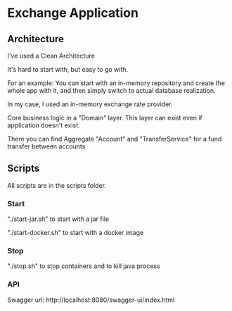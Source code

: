 # Exchange Application

## Architecture
I've used a Clean Architecture 

It's hard to start with, but easy to go with.

For an example: You can start with an in-memory repository and create the whole app with it, and then simply switch to actual database realization.

In my case, I used an in-memory exchange rate provider.

Core business logic in a "Domain" layer. This layer can exist even if application doesn't exist.

There you can find Aggregate "Account" and "TransferService" for a fund transfer between accounts

## Scripts

All scripts are in the scripts folder.

### Start
"./start-jar.sh" to start with a jar file

"./start-docker.sh" to start with a docker image

### Stop
"./stop.sh" to stop containers and to kill java process


### API
Swagger url: http://localhost:8080/swagger-ui/index.html
